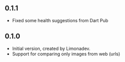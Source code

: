 ## 0.1.1

- Fixed some health suggestions from Dart Pub

## 0.1.0

- Initial version, created by Limonadev.
- Support for comparing only images from web (urls)
